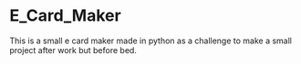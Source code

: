 # E_Card_Maker
This is a small e card maker made in python as a challenge to make a small project after work but before bed.
